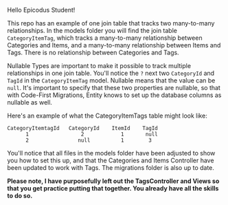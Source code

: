 Hello Epicodus Student!

This repo has an example of one join table that tracks two many-to-many relationships. In the models folder you will find the join table `CategoryItemTag`, which tracks a many-to-many relationship between Categories and Items, and a many-to-many relationship between Items and Tags. There is no relationship between Categories and Tags. 

Nullable Types are important to make it possible to track multiple relationships in one join table. You'll notice the `?` next two `CategoryId` and `TagId` in the `CategoryItemTag` model. Nullable means that the value can be `null`. It's important to specify that these two properties are nullable, so that with Code-First Migrations, Entity knows to set up the database columns as nullable as well.

Here's an example of what the CategoryItemTags table might look like:
```
CategoryItemtagId   CategoryId    ItemId    TagId
      1                 2            1       null
      2                null          1        3
```      

You'll notice that all files in the models folder have been adjusted to show you how to set this up, and that the Categories and Items Controller have been updated to work with Tags. The migrations folder is also up to date.

**Please note, I have purposefully left out the TagsController and Views so that you get practice putting that together. You already have all the skills to do so.**